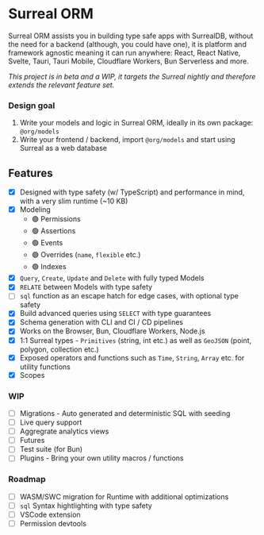 # Surreal ORM

Surreal ORM assists you in building type safe apps with SurrealDB, without the need for a backend (although, you could have one), it is platform and framework agnostic meaning it can run anywhere: React, React Native, Svelte, Tauri, Tauri Mobile, Cloudflare Workers, Bun Serverless and more.

*This project is in beta and a WIP, it targets the Surreal nightly and therefore extends the relevant feature set.*

### Design goal

1) Write your models and logic in Surreal ORM, ideally in its own package: `@org/models`
2) Write your frontend / backend, import `@org/models` and start using Surreal as a web database

## Features
- [x] Designed with type safety (w/ TypeScript) and performance in mind, with a very slim runtime (~10 KB)
- [x] Modeling 
	- 🟢 Permissions
	- 🟢 Assertions
	- 🟢 Events
	- 🟢 Overrides (`name`, `flexible` etc.)
	- 🟢 Indexes
- [x] `Query`, `Create`, `Update` and `Delete` with fully typed Models
- [x] `RELATE` between Models with type safety
- [ ] `sql` function as an escape hatch for edge cases, with optional type safety
- [x] Build advanced queries using `SELECT` with type guarantees
- [x] Schema generation with CLI and CI / CD pipelines
- [x] Works on the Browser, Bun, Cloudflare Workers, Node.js
- [x] 1:1 Surreal types - `Primitives` (string, int etc.) as well as `GeoJSON` (point, polygon, collection etc.)
- [x] Exposed operators and functions such as `Time`, `String`, `Array` etc. for utility functions
- [x] Scopes

### WIP
- [ ] Migrations - Auto generated and deterministic SQL with seeding
- [ ] Live query support
- [ ] Aggregrate analytics views
- [ ] Futures
- [ ] Test suite (for Bun)
- [ ] Plugins - Bring your own utility macros / functions

### Roadmap
- [ ] WASM/SWC migration for Runtime with additional optimizations
- [ ] `sql` Syntax hightlighting with type safety
- [ ] VSCode extension
- [ ] Permission devtools